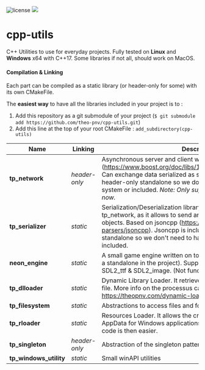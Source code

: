 ![license](https://img.shields.io/github/license/mashape/apistatus.svg)
![](https://img.shields.io/badge/Language-Cpp17-lightgrey.svg)

# cpp-utils
C++ Utilities to use for everyday projects.
Fully tested on **Linux** and **Windows** x64 with C++17. Some libraries if not all, should work on MacOS.

#### Compilation & Linking
Each part can be compiled as a static library (or header-only for some) with its own CMakeFile.

The __easiest way__ to have all the libraries included in your project is to :
1. Add this repository as a git submodule of your project (`$ git submodule add https://github.com/theo-pnv/cpp-utils.git`)
2. Add this line at the top of your root CMakeFile : `add_subdirectory(cpp-utils)`


| Name     | Linking  | Description |
|----------|----------|-------------|
| **tp_network** | _header-only_ | Asynchronous server and client written in with boost Asio (https://www.boost.org/doc/libs/1_65_1/doc/html/boost_asio.html). Can exchange data serialized as string. Asio is included as a header-only standalone so we don't need to have it installed on the system or included. _Note: Only supports TCP communication for now._ |
| **tp_serializer** | _static_ | Serialization/Deserialization library. Works very well with tp_network, as it allows to send and receive various custom objects. Based on jsoncpp (https://github.com/open-source-parsers/jsoncpp). Jsoncpp is included as a header-only standalone so we don't need to have it installed on the system or included. |
| **neon_engine** | _static_ | A small game engine written on top of the SDL2 library (included as a standalone in the project). Supports text and pictures thanks to SDL2_ttf & SDL2_image. (Not functional on linux for now). |
| **tp_dlloader** | _static_ | Dynamic Library Loader. It retrieves a class from a shared library file. More info on the processus can be found here : https://theopnv.com/dynamic-loading/ |
| **tp_filesystem** | _static_ | Abstractions to access files and folders, and to read, write in them. |
| **tp_rloader** | _static_ | Resources Loader. It allows the creation of a resource folder, like AppData for Windows applications. Retrieving resources from the code is then easier. |
| **tp_singleton** | _header-only_ | Abstraction of the singleton pattern. |
| **tp_windows_utility** | _static_ | Small winAPI utilities |
